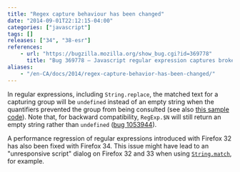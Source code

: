 ```yaml
---
title: "Regex capture behaviour has been changed"
date: "2014-09-01T22:12:15-04:00"
categories: ["javascript"]
tags: []
releases: ["34", "38-esr"]
references:
    - url: "https://bugzilla.mozilla.org/show_bug.cgi?id=369778"
      title: "Bug 369778 – Javascript regular expression captures broken with alternation in some cases."
aliases:
    - "/en-CA/docs/2014/regex-capture-behavior-has-been-changed/"
---
```

In regular expressions, including `String.replace`, the matched text for a capturing group will be `undefined` instead of an empty string when the quantifiers prevented the group from being consulted (see also [this sample code](https://developer.mozilla.org/docs/Web/JavaScript/Reference/Global_Objects/RegExp#Gecko-specific_notes)). Note that, for backward compatibility, `RegExp.$N` will still return an empty string rather than `undefined` ([bug 1053944](https://bugzilla.mozilla.org/show_bug.cgi?id=1053944)).

A performance regression of regular expressions introduced with Firefox 32 has also been fixed with Firefox 34. This issue might have lead to an "unresponsive script" dialog on Firefox 32 and 33 when using [`String.match`](https://developer.mozilla.org/docs/Web/JavaScript/Reference/Global_Objects/String/match), for example.
